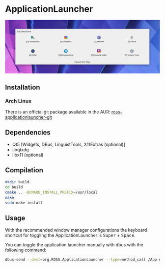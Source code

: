 # ApplicationLauncher

![Screenshot](Screenshot.png)

## Installation
### Arch Linux
There is an official git package available in the AUR: [ross-applicationlauncher-git](https://aur.archlinux.org/packages/ross-applicationlauncher-git/)

## Dependencies

- Qt5 [Widgets, DBus, LinguistTools, X11Extras (optional)]
- libqtxdg
- libx11 (optional)

## Compilation

```bash
mkdir build
cd build
cmake .. -DCMAKE_INSTALL_PREFIX=/usr/local
make
sudo make install
```

## Usage

With the recommended window manager configurations the keyboard shortcut for toggling the ApplicationLauncher is <kbd>Super</kbd> + <kbd>Space</kbd>.

You can toggle the application launcher manually with dbus with the following command:
```bash
dbus-send --dest=org.ROSS.ApplicationLauncher --type=method_call /App org.ROSS.ApplicationLauncher.toggle
```
